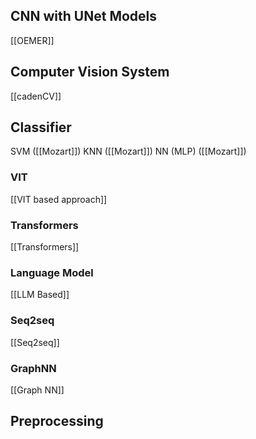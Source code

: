 ## CNN with UNet Models
[[OEMER]]

## Computer Vision System
[[cadenCV]]
## Classifier
SVM  ([[Mozart]])
KNN ([[Mozart]])
NN (MLP) ([[Mozart]])

### VIT
[[VIT based approach]]

### Transformers
[[Transformers]]

### Language Model
[[LLM Based]]

### Seq2seq
[[Seq2seq]]

### GraphNN
[[Graph NN]]

## Preprocessing

[[Mozart]]: Noise filtering and binarization, segmentation, symbol detection and recognition
[[cadenCV]]: Noise filtering and binarization, 
## Datasets
### [[OEMER]]
[CvcMuscima-Distortions](http://pages.cvc.uab.es/cvcmuscima/index_database.html) for training the first model, and [DeepScores-extended](https://zenodo.org/record/4012193) for 2nd model


